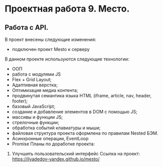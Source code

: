 # **Проектная работа 9. Место.**  
## Работа с API.
В проект внесены следующие изменения:
* подключен проект Mesto к серверу

В данном проекте используются следующие технологии:  
* ООП
* работа с модулями JS
* Flex + Grid Layout;
* Адаптивная верстка;
* Оптимизация медиа контента;
* продвинутая семантика языка HTML (iframe, article, nav, header, footer);
* базовый JavaScript;
* cоздание и добавление элементов в DOM с помощью JS;
* массивы и функции JS;
* стрелочные функции;
* обработка событий клавиатуры и мыши;
* файловая структура проекта оформлена по правилам Nested БЭМ. 
* Асинхронные операции, EventLoop
* Promise
Планы по доработке проекта:  
1. Улучшить пользовательский интерфейс
Ссылка на проект:
https://ilyadedov-yandex.github.io/mesto/
